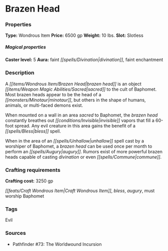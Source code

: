 ﻿---
Title: "Brazen Head"
Type: "Wondrous Item"
Price: "6500 gp"
Weight: "10 lbs."
Slot: "Slotless"
Caster level: "5"
Aura: "faint divination, faint enchantment"
Description: |
  "A _brazen head_ is an object sacred to the cult of Baphomet. Most _brazen heads_ appear to be the head of a minotaur, but others in the shape of humans, animals, or multi-faced demons exist.
  When mounted on a wall in an area sacred to Baphomet, the _brazen head_ constantly breathes out invisible vapors that fill a 60-foot spread. Any evil creature in this area gains the benefit of a _bless_ spell.
  When in the area of an _unhallow_ spell cast by a worshiper of Baphomet, a _brazen head_ can be used once per month to perform an _augury_. Rumors exist of more powerful _brazen heads_ capable of casting _divination_ or even _commune_."
Crafting cost: "3250 gp"
Sources: "['Pathfinder #73: The Worldwound Incursion']"
---

# Brazen Head

### Properties

**Type:** Wondrous Item **Price:** 6500 gp **Weight:** 10 lbs. **Slot:** Slotless

##### Magical properties

**Caster level:** 5 **Aura:** faint _[[spells/Divination|divination]]_, faint enchantment

### Description

A _[[items/Wondrous Item/Brazen Head|brazen head]]_ is an object _[[items/Weapon Magic Abilities/Sacred|sacred]]_ to the cult of Baphomet. Most brazen heads appear to be the head of a _[[monsters/Minotaur|minotaur]]_, but others in the shape of humans, animals, or multi-faced demons exist.

When mounted on a wall in an area _sacred_ to Baphomet, the _brazen head_ constantly breathes out _[[conditions/Invisible|invisible]]_ vapors that fill a 60-foot spread. Any evil creature in this area gains the benefit of a _[[spells/Bless|bless]]_ spell.

When in the area of an _[[spells/Unhallow|unhallow]]_ spell cast by a worshiper of Baphomet, a _brazen head_ can be used once per month to perform an _[[spells/Augury|augury]]_. Rumors exist of more powerful brazen heads capable of casting _divination_ or even _[[spells/Commune|commune]]_.

### Crafting requirements

**Crafting cost:** 3250 gp

_[[feats/Craft Wondrous Item|Craft Wondrous Item]]_, _bless_, _augury_, must worship Baphomet

### Tags

Evil

### Sources

* Pathfinder #73: The Worldwound Incursion